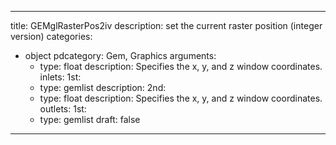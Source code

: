 
---
title: GEMglRasterPos2iv
description: set the current raster position (integer version)
categories:
  - object
pdcategory: Gem, Graphics
arguments:
    - type: float
      description: Specifies the x, y, and z window coordinates.
inlets:
  1st:
    - type: gemlist
      description:
  2nd:
    - type: float
      description: Specifies the x, y, and z window coordinates.
outlets:
  1st:
    - type: gemlist
draft: false
---

